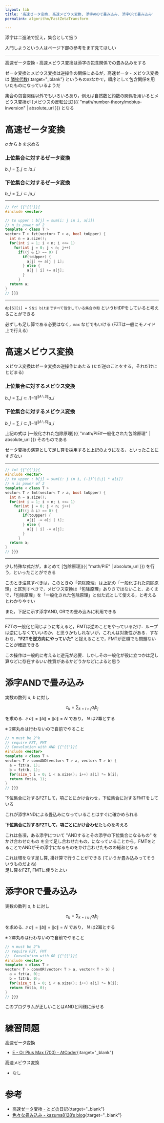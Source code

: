 ```yaml
---
layout: lib
title: '高速ゼータ変換, 高速メビウス変換, 添字ANDで畳み込み, 添字ORで畳み込み'
permalink: algorithm/FastZetaTransform

---
```



添字は二進法で捉え，集合として扱う

入門しようという人はページ下部の参考をまず見てほしい

---

高速ゼータ変換・高速メビウス変換は添字の包含関係での畳み込みをする

ゼータ変換とメビウス変換は逆操作の関係にあるが，高速ゼータ・メビウス変換は [隣接代数](https%3A%2F%2Fja.wikipedia.org%2Fwiki%2F%E9%9A%A3%E6%8E%A5%E4%BB%A3%E6%95%B0_%28%E9%A0%86%E5%BA%8F%E7%90%86%E8%AB%96%29){:target="_blank"}<!--_--> というもののなかで，順序として包含関係を用いたものになっているようだ

集合の包含関係以外でもいろいろあり，例えば自然数と約数の関係を用いるとメビウス変換が [メビウスの反転公式]({{ "math/number-theory/mobius-inversion" | absolute_url }}) となる

# 高速ゼータ変換

$a$ から $b$ を求める

### 上位集合に対するゼータ変換

$\displaystyle b\_j = \sum\_{j \subset i} a\_i$

### 下位集合に対するゼータ変換

$\displaystyle b\_j = \sum\_{i \subset j} a\_i$

---


```cpp
// fzt {{"{{"}}{
#include <vector>

// to upper : b[j] = sum(i: j in i, a[i])
// n is power of 2
template < class T >
vector< T > fzt(vector< T > a, bool toUpper) {
  int n = a.size();
  for(int i = 1; i < n; i <<= 1)
    for(int j = 0; j < n; j++)
      if((j & i) == 0) {
        if(toUpper) {
          a[j] += a[j | i];
        } else {
          a[j | i] += a[j];
        }
      }
  return a;
}
// }}}
```


---

`dp[S][i] = Sをi bitまですべて包含している集合の和` というbitDPをしていると考えることができる

必ずしも足し算である必要はなく，`max` などでもいける (FZTは一般にモノイド上で行える)

# 高速メビウス変換

メビウス変換はゼータ変換の逆操作にあたる (ただ逆のことをする，それだけにとどまる)

### 上位集合に対するメビウス変換

$\displaystyle b\_j = \sum\_{j \subset i} (-1)^{\|A \setminus S\|} a\_i$

### 下位集合に対するメビウス変換

$\displaystyle b\_j = \sum\_{i \subset j} (-1)^{\|A \setminus S\|} a\_i$

上記の式は [一般化された包除原理]({{ "math/PIE#一般化された包除原理" | absolute_url }}) そのものである

ゼータ変換の演算として足し算を採用すると上記のようになる，といったことにすぎない

---


```cpp
// fmt {{"{{"}}{
#include <vector>
// to upper : b[j] = sum(i: j in i, (-1)^|i\j| * a[i])
// n is power of 2
template < class T >
vector< T > fmt(vector< T > a, bool toUpper) {
  int n = a.size();
  for(int i = 1; i < n; i <<= 1)
    for(int j = 0; j < n; j++)
      if((j & i) == 0) {
        if(toUpper) {
          a[j] -= a[j | i];
        } else {
          a[j | i] -= a[j];
        }
      }
  return a;
}
// }}}
```


---

少し特殊な式だが，まとめて [包除原理]({{ "math/PIE" | absolute_url }}) を行う，といったことができる

このとき注意すべきは，このときの「包除原理」は上記の「一般化された包除原理」と区別すべきで，メビウス変換は「包除原理」ありきではないこと．あくまで，「包除原理」を「一般化された包除原理」と似た式として使える，と考えるとわかりやすい

また，下記に示す添字AND, ORでの畳み込みに利用できる

---

FZTの一般化と同じように考えると，FMTは逆のことをやっているだけ．ループは逆にしなくていいのか，と思うかもしれないが，これんは対象性がある．すなわち，**"FZTを逆方向にやっていた"** と捉えることで，FMTが正順でも問題ないことが確認できる

この操作は一般的に考えると逆元が必要．しかしその一般化が役に立つかは足し算などに存在するいい性質があるかどうかなどによると思う

# 添字ANDで畳み込み

実数の数列 $a$, $b$ に対し

$$c_k = \sum_{k=i \cap j} a_i b_j$$

を求める. $\|a\| = \|b\| = \|c\| = N$ であり， $N$ は2冪とする

※ 2冪丸めは行わないので自前でやること


```cpp
// n must be 2^k
// require FZT, FMT
// Convolution with AND {{"{{"}}{
#include <vector>
template < class T >
vector< T > convAND(vector< T > a, vector< T > b) {
  a = fzt(a, 1);
  b = fzt(b, 1);
  for(size_t i = 0; i < a.size(); i++) a[i] *= b[i];
  return fmt(a, 1);
}
// }}}
```


下位集合に対するFZTして，項ごとにかけ合わせ，下位集合に対するFMTをしている

これが添字ANDによる畳込みになっていることはすぐに確かめられる

**下位集合に対するFZTして，項ごとにかけ合わせ**たものを考える

これは各項，ある添字について "ANDするとその添字の下位集合になるもの" をかけ合わせたもの を全て足し合わせたもの，になっていることから，FMTをとることでANDがその添字になるものをかけ合わせたものの総和となる

これは環をなす足し算, 掛け算で行うことができる (ていうか畳み込みってそういうものだよね)  
足し算をFZT, FMTに使うとよい

# 添字ORで畳み込み

実数の数列 $a$, $b$ に対し

$$c_k = \sum_{k=i \cup j} a_i b_j$$

を求める. $\|a\| = \|b\| = \|c\| = N$ であり， $N$ は2冪とする

※ 2冪丸めは行わないので自前でやること


```cpp
// n must be 2^k
// require FZT, FMT
//  Convolution with OR {{"{{"}}{
#include <vector>
template < class T >
vector< T > convOR(vector< T > a, vector< T > b) {
  a = fzt(a, 0);
  b = fzt(b, 0);
  for(size_t i = 0; i < a.size(); i++) a[i] *= b[i];
  return fmt(a, 0);
}
// }}}
```


このプログラムが正しいことはANDと同様に示せる

# 練習問題

高速ゼータ変換

* [E - Or Plus Max (700) - AtCoder](https://beta.atcoder.jp/contests/arc100/tasks/arc100_c){:target="_blank"}<!--_-->

高速メビウス変換

* なし

# 参考

* [高速ゼータ変換 - とどの日記](http://d.hatena.ne.jp/todo314/touch/20120614/1339695202){:target="_blank"}<!--_-->
* [色々な畳み込み - kazuma8128’s blog](http://kazuma8128.hatenablog.com/entry/2018/05/31/144519){:target="_blank"}<!--_-->

